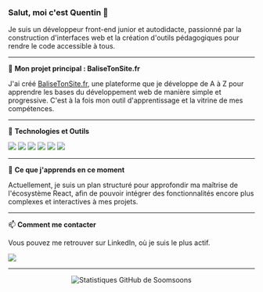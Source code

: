 ### Salut, moi c'est Quentin 👋

Je suis un développeur front-end junior et autodidacte, passionné par la construction d'interfaces web et la création d'outils pédagogiques pour rendre le code accessible à tous.

---

🔭 **Mon projet principal : BaliseTonSite.fr**

J'ai créé [BaliseTonSite.fr](https://www.balisetonsite.fr), une plateforme que je développe de A à Z pour apprendre les bases du développement web de manière simple et progressive. C'est à la fois mon outil d'apprentissage et la vitrine de mes compétences.

---

🚀 **Technologies et Outils**

<p align="left">
  <img src="https://img.shields.io/badge/HTML5-E34F26?style=for-the-badge&logo=html5&logoColor=white" />
  <img src="https://img.shields.io/badge/CSS3-1572B6?style=for-the-badge&logo=css3&logoColor=white" />
  <img src="https://img.shields.io/badge/SCSS-CC6699?style=for-the-badge&logo=sass&logoColor=white" />
  <img src="https://img.shields.io/badge/JavaScript-F7DF1E?style=for-the-badge&logo=javascript&logoColor=black" />
  <img src="https://img.shields.io/badge/React-20232A?style=for-the-badge&logo=react&logoColor=61DAFB" />
  <img src="https://img.shields.io/badge/Git-F05032?style=for-the-badge&logo=git&logoColor=white" />
</p>

---

🌱 **Ce que j'apprends en ce moment**

Actuellement, je suis un plan structuré pour approfondir ma maîtrise de l'écosystème React, afin de pouvoir intégrer des fonctionnalités encore plus complexes et interactives à mes projets.

---

📫 **Comment me contacter**

Vous pouvez me retrouver sur LinkedIn, où je suis le plus actif.

<p align="left">
<a href="https://www.linkedin.com/in/quentin-l-6450b3155/" target="_blank">
  <img src="https://img.shields.io/badge/LinkedIn-0077B5?style=for-the-badge&logo=linkedin&logoColor=white" />
</a>
</p>

---
<p align="center">
  <img src="https://github-readme-stats.vercel.app/api?username=soomsoons&show_icons=true&theme=dracula&count_private=true" alt="Statistiques GitHub de Soomsoons" />
</p>
